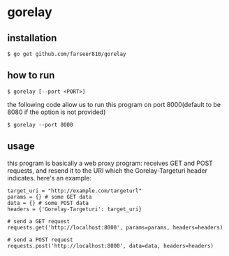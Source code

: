 # gorelay
## installation
```shell
$ go get github.com/farseer810/gorelay
```    

## how to run
```shell
$ gorelay [--port <PORT>]
```   

the following code allow us to run this program on port 8000(default to be 8080 if the option is not provided)
```shell
$ gorelay --port 8000
```    

## usage
this program is basically a web proxy program: receives GET and POST requests, 
and resend it to the URI which the Gorelay-Targeturi header indicates.
here's an example:
```python3
target_uri = "http://example.com/targeturl"
params = {} # some GET data
data = {} # some POST data
headers = {'Gorelay-Targeturi': target_uri}

# send a GET request
requests.get('http://localhost:8000', params=params, headers=headers)

# send a POST request
requests.post('http://localhost:8000', data=data, headers=headers)
```
